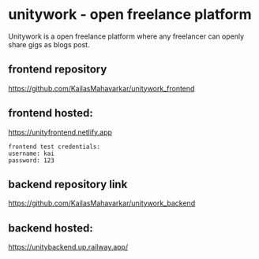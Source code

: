 # unitywork - open freelance platform
Unitywork is a open freelance platform where any freelancer can openly share gigs as blogs post.

## frontend repository 
https://github.com/KailasMahavarkar/unitywork_frontend

## frontend hosted: 
https://unityfrontend.netlify.app

    frontend test credentials:
    username: kai
    password: 123


## backend repository link
https://github.com/KailasMahavarkar/unitywork_backend

## backend hosted:
https://unitybackend.up.railway.app/

